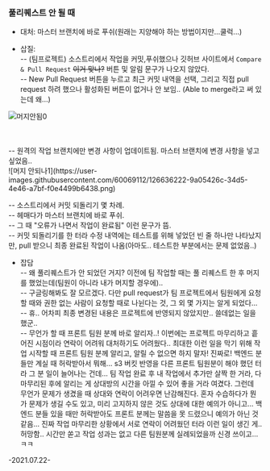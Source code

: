 ### 풀리퀘스트 안 될 때

- 대처: 마스터 브랜치에 바로 푸쉬(원래는 지양해야 하는 방법이지만...쿨럭...)

- 삽질:  
-- (팀프로젝트) 소스트리에서 작업을 커밋,푸쉬했으나 깃허브 사이트에서 ```Compare & Pull Request``` ~~이거 맞나?~~ 버튼 및 알림 문구가 나오지 않았다.  
-- New Pull Request 버튼을 누르고 최근 커밋 내역을 선택, 그리고 직접 pull request 하려 했으나 활성화된 버튼이 없거나 안 보임.. (Able to merge라고 써 있는데 왜...)    

![머지안됨0](https://user-images.githubusercontent.com/60069112/126636805-365132b5-bee5-4973-a36d-d7aacc08c69a.png)

<br />
<br />
-- 원격의 작업 브랜치에만 변경 사항이 업데이트됨. 마스터 브랜치에 변경 사항을 넣고 싶었음..
<br />
![머지 안되나1](https://user-images.githubusercontent.com/60069112/126636222-9a05426c-34d5-4e46-a7bf-f0e4499b6438.png)


-- 소스트리에서 커밋 되돌리기 몇 차례.  
-- 헤매다가 마스터 브랜치에 바로 푸쉬.  
-- 그 때 "오류가 나면서 작업이 완료됨" 이런 문구가 뜸.  
-- 커밋 되돌리기를 한 터라 수정 내역에는 테스트를 위해 넣었던 빈 줄 하나만 나타났지만, pull 받으니 최종 완료된 작업이 나옴(아마도.. 테스트한 부분에서는 문제 없었음..)  

- 잡담  
-- 왜 풀리퀘스트가 안 되었던 거지? 이전에 팀 작업할 때는 풀 리퀘스트 한 후 머지를 했었는데(팀원이 아니라 내가 머지할 경우에)..  
-- 구글링해봐도 잘 모르겠다. 다만 pull request가 팀 프로젝트에서 팀원에게 요청할 때와 권한 없는 사람이 요청할 때로 나뉜다는 것, 그 외 몇 가지는 알게 되었다...    
-- 휴.. 어차피 최종 변경된 내용은 프로젝트에 반영되지 않았지만.. 쓸데없는 일을 했군..  
-- 무언가 할 때 프론트 팀원 분께 바로 알리자..! 이번에는 프로젝트 마무리하고 흩어진 시점이라 연락이 어려워 대처하기도 어려웠다.. 최대한 이런 일을 막기 위해 작업 시작할 때 프론트 팀원 분께 알리고, 알릴 수 없으면 하지 말자! 진짜로!  백엔드 분들만 계실 때 허락받아서 뭐해... s3 버킷 반영을 다른 프론트 팀원분이 해야 했던 터라 그 분 일이 늘어나는 건데... 팀 작업 완료 후 내 작업에서 추가만 살짝 한 거라, 다 마무리된 후에 알리는 게 상대방의 시간을 아낄 수 있어 좋을 거라 여겼다. 그런데 무언가 문제가 생겼을 때 상대와 연락이 어려우면 난감해진다. 혼자 수습하다가 뭔가 문제가 생길 수도 있고, 미리 고지하지 않은 것도 상대에 대한 예의가 아니고... 백엔드 분들 있을 때만 허락받아도 프론트 분께는 말씀을 못 드렸으니 예의가 아닌 것 같음... 진짜 작업 마무리한 상황에서 서로 연락이 어려웠던 터라 이런 일이 생긴 게..허망함.. 시간만 쏟고 작업 성과는 없고 다른 팀원분께 실례되었을까 신경 쓰이고...ㅋㅋ

-2021.07.22- 
